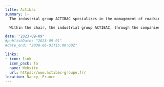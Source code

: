 ```yaml
---
title: Actibac
summary: |-
  The industrial group ACTIBAC specializes in the management of roadside. Its mission is to ensure road safety, develop and enhance the territory under the best qualitative, social, and economic conditions. Its actions are expressed both in France and internationally through innovative solutions delivered by dedicated specialist teams.

  Within the chair, the industrial group ACTIBAC, through the companies NOREMAT and ACCOPILOT, contributes to technological development for data acquisition, studies of emerging bioeconomy sectors, and experiments in the territory.

date: "2023-09-09"
#publishDate: "2023-09-01"
#date_end: "2030-06-01T15:00:00Z"

links:
- icon: link
  icon_pack: fa
  name: Website
  url: https://www.actibac-groupe.fr/
location: Nancy, France
---
```






